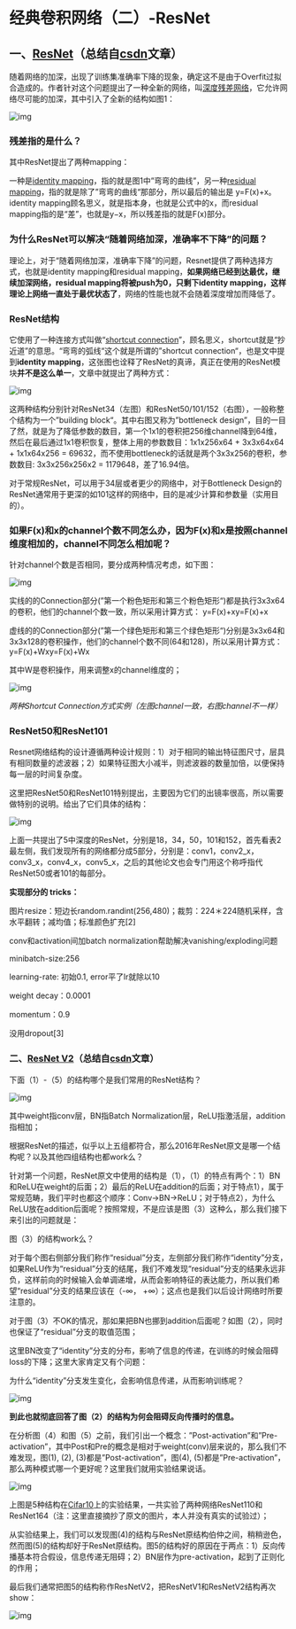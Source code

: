 # 经典卷积网络（二）-ResNet

## 一、[ResNet](https://zhida.zhihu.com/search?content_id=102083893&content_type=Article&match_order=1&q=ResNet&zhida_source=entity)（总结自[csdn](https://link.zhihu.com/?target=https%3A//blog.csdn.net/lanran2/article/details/79057994)文章）

随着网络的加深，出现了训练集准确率下降的现象，确定这不是由于Overfit过拟合造成的。作者针对这个问题提出了一种全新的网络，叫[深度残差网络](https://zhida.zhihu.com/search?content_id=102083893&content_type=Article&match_order=1&q=深度残差网络&zhida_source=entity)，它允许网络尽可能的加深，其中引入了全新的结构如图1：

![img](./assets/v2-000d1417969f690f4b3ceea7605eb3eb_1440w.jpg)

### **残差指的是什么？**

其中ResNet提出了两种mapping：

一种是[identity mapping](https://zhida.zhihu.com/search?content_id=102083893&content_type=Article&match_order=1&q=identity+mapping&zhida_source=entity)，指的就是图1中”弯弯的曲线”，另一种[residual mapping](https://zhida.zhihu.com/search?content_id=102083893&content_type=Article&match_order=1&q=residual+mapping&zhida_source=entity)，指的就是除了”弯弯的曲线“那部分，所以最后的输出是 y=F(x)+x。identity mapping顾名思义，就是指本身，也就是公式中的x，而residual mapping指的是“差”，也就是y−x，所以残差指的就是F(x)部分。

### **为什么ResNet可以解决“随着网络加深，准确率不下降”的问题？**

理论上，对于“随着网络加深，准确率下降”的问题，Resnet提供了两种选择方式，也就是identity mapping和residual mapping，**如果网络已经到达最优，继续加深网络，residual mapping将被push为0，只剩下identity mapping，这样理论上网络一直处于最优状态了**，网络的性能也就不会随着深度增加而降低了。

### **ResNet结构**

它使用了一种连接方式叫做“[shortcut connection](https://zhida.zhihu.com/search?content_id=102083893&content_type=Article&match_order=1&q=shortcut+connection&zhida_source=entity)”，顾名思义，shortcut就是“抄近道”的意思。“弯弯的弧线“这个就是所谓的”shortcut connection“，也是文中提到**identity mapping**，这张图也诠释了ResNet的真谛，真正在使用的ResNet模块**并不是这么单一**，文章中就提出了两种方式：

![img](./assets/v2-52c67342ecd3b72f3394bceb48dfd323_1440w.jpg)

这两种结构分别针对ResNet34（左图）和ResNet50/101/152（右图），一般称整个结构为一个”building block“。其中右图又称为”bottleneck design”，目的一目了然，就是为了降低参数的数目，第一个1x1的卷积把256维channel降到64维，然后在最后通过1x1卷积恢复，整体上用的参数数目：1x1x256x64 + 3x3x64x64 + 1x1x64x256 = 69632，而不使用bottleneck的话就是两个3x3x256的卷积，参数数目: 3x3x256x256x2 = 1179648，差了16.94倍。

对于常规ResNet，可以用于34层或者更少的网络中，对于Bottleneck Design的ResNet通常用于更深的如101这样的网络中，目的是减少计算和参数量（实用目的）。

### **如果F(x)和x的channel个数不同怎么办，因为F(x)和x是按照channel维度相加的，channel不同怎么相加呢？**

针对channel个数是否相同，要分成两种情况考虑，如下图：

![img](./assets/v2-2641e077205860844a24b48283d7cdc4_1440w.jpg)

实线的的Connection部分(”第一个粉色矩形和第三个粉色矩形“)都是执行3x3x64的卷积，他们的channel个数一致，所以采用计算方式： y=F(x)+xy=F(x)+x

虚线的的Connection部分(”第一个绿色矩形和第三个绿色矩形“)分别是3x3x64和3x3x128的卷积操作，他们的channel个数不同(64和128)，所以采用计算方式： y=F(x)+Wxy=F(x)+Wx

其中W是卷积操作，用来调整x的channel维度的；

![img](./assets/v2-57212a9c26e9fc4ba8bf9644833e98e5_1440w.jpg)

*两种Shortcut Connection方式实例（左图channel一致，右图channel不一样）*

### ResNet50和ResNet101

Resnet网络结构的设计遵循两种设计规则：1）对于相同的输出特征图尺寸，层具有相同数量的滤波器；2）如果特征图大小减半，则滤波器的数量加倍，以便保持每一层的时间复杂度。

这里把ResNet50和ResNet101特别提出，主要因为它们的出镜率很高，所以需要做特别的说明。给出了它们具体的结构：

![img](./assets/v2-4a7857c1b074bd4cb39b87f7f8d0f176_1440w.jpg)

上面一共提出了5中深度的ResNet，分别是18，34，50，101和152，首先看表2最左侧，我们发现所有的网络都分成5部分，分别是：conv1，conv2_x，conv3_x，conv4_x，conv5_x，之后的其他论文也会专门用这个称呼指代ResNet50或者101的每部分。

**实现部分的 tricks：**

图片resize：短边长random.randint(256,480)；裁剪：224＊224随机采样，含水平翻转；减均值；标准颜色扩充[2]

conv和activation间加batch normalization帮助解决vanishing/exploding问题

minibatch-size:256

learning-rate: 初始0.1, error平了lr就除以10

weight decay：0.0001

momentum：0.9

没用dropout[3]



### 二、[ResNet V2](https://zhida.zhihu.com/search?content_id=102083893&content_type=Article&match_order=1&q=ResNet+V2&zhida_source=entity)（总结自[csdn](https://link.zhihu.com/?target=https%3A//blog.csdn.net/lanran2/article/details/80247515)文章）

下面（1）-（5）的结构哪个是我们常用的ResNet结构？

![img](./assets/v2-a63e04f951740770a6ab0b13ee2d1e3b_1440w.jpg)

其中weight指conv层，BN指Batch Normalization层，ReLU指激活层，addition指相加；

根据ResNet的描述，似乎以上五组都符合，那么2016年ResNet原文是哪一个结构呢？以及其他四组结构也都work么？

针对第一个问题，ResNet原文中使用的结构是（1），（1）的特点有两个：1）BN和ReLU在weight的后面；2）最后的ReLU在addition的后面；对于特点1），属于常规范畴，我们平时也都这个顺序：Conv->BN->ReLU；对于特点2），为什么ReLU放在addition后面呢？按照常规，不是应该是图（3）这种么，那么我们接下来引出的问题就是：

图（3）的结构work么？

对于每个图右侧部分我们称作“residual”分支，左侧部分我们称作“identity”分支，如果ReLU作为“residual”分支的结尾，我们不难发现“residual”分支的结果永远非负，这样前向的时候输入会单调递增，从而会影响特征的表达能力，所以我们希望“residual”分支的结果应该在（-∞， +∞）；这点也是我们以后设计网络时所要注意的。

对于图（3）不OK的情况，那如果把BN也挪到addition后面呢？如图（2），同时也保证了“residual”分支的取值范围；

这里BN改变了“identity”分支的分布，影响了信息的传递，在训练的时候会阻碍loss的下降；这里大家肯定又有个问题：

为什么“identity”分支发生变化，会影响信息传递，从而影响训练呢？

![img](./assets/v2-a935aeaf7c21bb659be3ae1103713ccb_1440w.jpg)

**到此也就彻底回答了图（2）的结构为何会阻碍反向传播时的信息。**

在分析图（4）和图（5）之前，我们引出一个概念：”Post-activation”和”Pre-activation”，其中Post和Pre的概念是相对于weight(conv)层来说的，那么我们不难发现，图(1), (2), (3)都是”Post-activation”，图(4), (5)都是”Pre-activation”，那么两种模式哪一个更好呢？这里我们就用实验结果说话。

![img](./assets/v2-3d1ed11e9265ec432ec7c91a9bd07aff_1440w.jpg)

上图是5种结构在[Cifar10](https://zhida.zhihu.com/search?content_id=102083893&content_type=Article&match_order=1&q=Cifar10&zhida_source=entity)上的实验结果，一共实验了两种网络ResNet110和ResNet164（注：这里直接摘抄了原文的图片，本人并没有真实的试验过）；

从实验结果上，我们可以发现图(4)的结构与ResNet原结构伯仲之间，稍稍逊色，然而图(5)的结构却好于ResNet原结构。图5的结构好的原因在于两点：1）反向传播基本符合假设，信息传递无阻碍；2）BN层作为pre-activation，起到了正则化的作用；

最后我们通常把图5的结构称作ResNetV2，把ResNetV1和ResNetV2结构再次show：

![img](./assets/v2-7a295b9bb24c895a912c65df4836993d_1440w.jpg)



